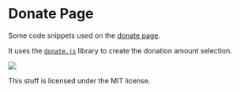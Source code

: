 Donate Page
===========

Some code snippets used on the [donate page][1].

It uses the [`donate.js`](https://github.com/IonicaBizau/donate.js) library to create the donation amount selection.

[![](http://i.imgur.com/fqqX1aV.png)][1]

  [1]: http://www.pleasebelievepeoplearehungry.com/donate/

This stuff is licensed under the MIT license.
